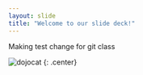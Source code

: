 ```yaml
---
layout: slide
title: "Welcome to our slide deck!"
---
```


Making test change for git class

![dojocat](https://octodex.github.com/images/dojocat.jpg)
{: .center}
